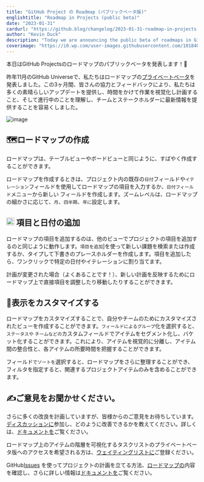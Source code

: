 ```yaml
---
title: "GitHub Project の Roadmap (パブリックベータ版)"
englishtitle: "Roadmap in Projects (public beta)"
date: "2023-01-31"
cardurl: "https://github.blog/changelog/2023-01-31-roadmap-in-projects-public-beta"
author: "Kevin Duck"
description: "Today we are announcing the public beta of roadmaps in GitHub Projects! 🎉"
coverimage: "https://i0.wp.com/user-images.githubusercontent.com/101840513/215615356-81a6b3f4-0555-4ff9-9c97-8e3337983a90.jpg?ssl=1"
---
```


<p>本日はGitHub Projectsのロードマップのパブリックベータを発表します！<g-emoji fallback-src="https://github.githubassets.com/images/icons/emoji/unicode/1f389.png?v8" alias="tada">🎉</g-emoji></p>
<p>昨年11月のGitHub Universeで、私たちはロードマップの<a href="https://github.blog/2022-11-15-the-journey-of-your-work-has-never-been-clearer/">プライベートベータ</a>を発表しました。この3ヶ月間、皆さんの協力とフィードバックにより、私たちは多くの素晴らしいアップデートを提供し、時間をかけて作業を視覚化し計画すること、そして進行中のことを理解し、チームとステークホルダーに最新情報を提供することを容易くしました。</p>
<p><img decoding="async" src="https://i0.wp.com/user-images.githubusercontent.com/101840513/215615356-81a6b3f4-0555-4ff9-9c97-8e3337983a90.jpg?ssl=1" alt="image" data-recalc-dims="1"></p>
<h2 id="world_map-creating-a-roadmap" id="world_map-creating-a-roadmap" ><g-emoji fallback-src="https://github.githubassets.com/images/icons/emoji/unicode/1f5fa.png?v8" alias="world_map">🗺ロード</g-emoji>マップの作成<a href="#world_map-creating-a-roadmap" class="heading-link pl-2 text-italic text-bold" aria-label="&lt;g-emoji fallback-src=&quot;https://github.githubassets.com/images/icons/emoji/unicode/1f5fa.png?v8&quot; alias=&quot;world_map&quot;&gt;&#128506;&lt;/g-emoji&gt; Creating a roadmap"></a></h2>
<p>ロードマップは、テーブルビューやボードビューと同じように、すばやく作成することができます。</p>
<p>ロードマップを作成するときは、プロジェクト内の既存の<code>日付</code>フィールドや<code>イテレーション</code>フィールドを使用してロードマップの項目を入力するか、<code>日付フィールド</code>メニューから新しい フィールドを作成します。ズームレベルは、ロードマップの細かさに応じて、<code>月</code>、<code>四半期</code>、<code>年に</code>設定します。</p>

<h2 id="&#x2795;-adding-items-and-dates" id="&#x2795;-adding-items-and-dates" ><img src="https://s.w.org/images/core/emoji/14.0.0/72x72/2795.png" alt="➕" class="wp-smiley" style="height: 1em; max-height: 1em;" /> 項目と日付の追加<a href="#&#x2795;-adding-items-and-dates" class="heading-link pl-2 text-italic text-bold" aria-label="&#x2795; Adding items and dates"></a></h2>
<p>ロードマップの項目を追加するのは、他のビューでプロジェクトの項目を追加するのと同じように動作します。<code>項目を追加</code>]を使って新しい課題を検索または作成するか、タイプして下書きのプレースホルダーを作成します。項目を追加したら、ワンクリックで特定の日付やイテレーションに割り当てます。</p>
<p>計画が変更された場合（よくあることです！）、新しい計画を反映するためにロードマップ上で直接項目を調整したり移動したりすることができます。</p>

<h2 id="art-customizing-the-view" id="art-customizing-the-view" ><g-emoji fallback-src="https://github.githubassets.com/images/icons/emoji/unicode/1f3a8.png?v8" alias="art">🎨</g-emoji>表示をカスタマイズする<a href="#art-customizing-the-view" class="heading-link pl-2 text-italic text-bold" aria-label="&lt;g-emoji fallback-src=&quot;https://github.githubassets.com/images/icons/emoji/unicode/1f3a8.png?v8&quot; alias=&quot;art&quot;&gt;&#127912;&lt;/g-emoji&gt; Customizing the view"></a></h2>
<p>ロードマップをカスタマイズすることで、自分やチームのためにカスタマイズされたビューを作成することができます。<code>フィールドによるグループ</code>化を選択すると、<code>ステータスや</code> <code>チームなどの</code>カスタムフィールドでアイテムをセグメント化し、バケット化することができます。これにより、アイテムを視覚的に分離し、アイテム間の整合性と、各アイテムの所要時間を把握することができます。</p>
<p>フィールド<code>でソートを</code>選択すると、ロードマップをさらに整理することができ、フィルタを指定すると、関連するプロジェクトアイテムのみを含めることができます。</p>

<h2 id="writing_hand-tell-us-what-you-think" id="writing_hand-tell-us-what-you-think" ><g-emoji fallback-src="https://github.githubassets.com/images/icons/emoji/unicode/270d.png?v8" alias="writing_hand">✍</g-emoji>ご意見をお聞かせください。<a href="#writing_hand-tell-us-what-you-think" class="heading-link pl-2 text-italic text-bold" aria-label="&lt;g-emoji fallback-src=&quot;https://github.githubassets.com/images/icons/emoji/unicode/270d.png?v8&quot; alias=&quot;writing_hand&quot;&gt;&#9997;&lt;/g-emoji&gt; Tell us what you think!"></a></h2>
<p>さらに多くの改良を計画していますが、皆様からのご意見をお待ちしています。<a href="https://github.com/orgs/community/discussions/39766">ディスカッションに</a>参加し、どのように改善できるかを教えてください。詳しくは、<a href="https://docs.github.com/en/issues/planning-and-tracking-with-projects/customizing-views-in-your-project/customizing-the-roadmap-layout">ドキュメントを</a>ご覧ください。</p>
<p>ロードマップ上のアイテムの階層を可視化するタスクリストのプライベートベータ版へのアクセスを希望される方は、<a href="https://github.com/features/issues/signup">ウェイティングリストに</a>ご登録ください。</p>
<p>GitHub<a href="http://github.com/features/issues">Issues</a> を使ってプロジェクトの計画を立てる方法、<a href="https://github.com/orgs/github/projects/4247/views/7">ロードマップの</a>内容を確認し、さらに詳しい情報は<a href="https://docs.github.com/issues">ドキュメントを</a>ご覧ください。</p>


